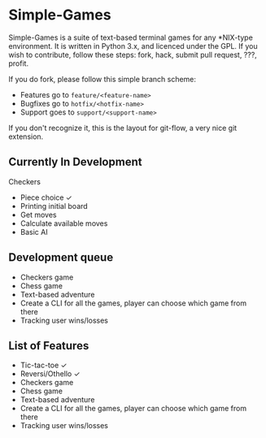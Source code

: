# Simple-Games

Simple-Games is a suite of text-based terminal games for any *NIX-type environment.
It is written in Python 3.x, and licenced under the GPL.
If you wish to contribute, follow these steps: fork, hack, submit pull request, ???, profit.

If you do fork, please follow this simple branch scheme:

* Features go to `feature/<feature-name>`
* Bugfixes go to `hotfix/<hotfix-name>`
* Support goes to `support/<support-name>`

If you don't recognize it, this is the layout for git-flow, a very nice git extension.

## Currently In Development

Checkers

* Piece choice &#x2713;
* Printing initial board
* Get moves
* Calculate available moves
* Basic AI

## Development queue

* Checkers game
* Chess game
* Text-based adventure
* Create a CLI for all the games, player can choose which game from there
* Tracking user wins/losses

## List of Features

* Tic-tac-toe &#x2713;
* Reversi/Othello &#x2713;
* Checkers game
* Chess game
* Text-based adventure
* Create a CLI for all the games, player can choose which game from there
* Tracking user wins/losses